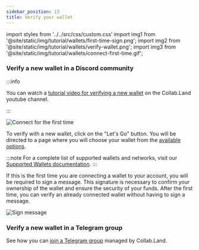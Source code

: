 ```yaml
---
sidebar_position: 13
title: Verify your wallet
---
```

import styles from '../../src/css/custom.css'
import img1 from '@site/static/img/tutorial/wallets/first-time-sign.png';
import img2 from '@site/static/img/tutorial/wallets/verify-wallet.png';
import img3 from '@site/static/img/tutorial/wallets/connect-first-time.gif';

### Verify a new wallet in a Discord community

:::info

You can watch a [tutorial video for verifying a new wallet](https://www.youtube.com/watch?v=nPZ0X2SGphQ&list=PLQbEq7a9kYPnufJFY8XDr5HjvPaThjoS-&index=7&t=80s) on the Collab.Land youtube channel.

:::

<div class="text--center">
  <img  src={img3} alt="Connect for the first time" />
</div>

To verify with a new wallet, click on the "Let's Go" button. You will be directed to a page where you will choose your wallet from the [available options](#supported-wallets).

:::note
For a complete list of supported wallets and networks, visit our [Supported Wallets documentation](/help-docs/key-features/supported-blockchains-wallets#supported-wallets).
:::

If this is the first time you are connecting a wallet to your account, you will be required to sign a message. This signature is necessary to confirm your ownership of the wallet and ensure the security of your funds. After the first time, you can verify an already connected wallet without having to sign a message.

<div class="text--center">
  <img  src={img1} alt="Sign message" />
</div>

### Verify a new wallet in a Telegram group

See how you can [join a Telegram group](/help-docs/FAQ/join-tg-group#how-to-join-a-collabland-managed-telegram-group) managed by Collab.Land.

